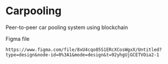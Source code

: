 # Carpooling

Peer-to-peer car pooling system using blockchain



Figma file
```
https://www.figma.com/file/8xU4cqo85S1ERcXCosWgxX/Untitled?type=design&node-id=0%3A1&mode=design&t=92yhgUjGCETVOia2-1
```
